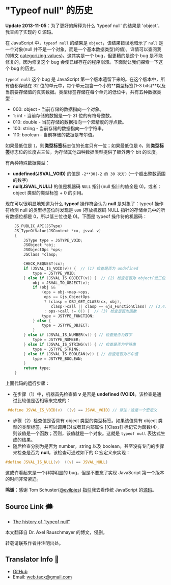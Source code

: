 # "Typeof null" 的历史

**Update 2013-11-05**：为了更好的解释为什么 'typeof null' 的结果是 'object'，我查阅了实现的 C 源码。

在 JavaScript 中，`typeof null` 的结果是 `object`，该结果错误地暗示了 `null` 是一个对象(null 并不是一个对象，而是一个基本数据类型(的值)，详情可以查阅我的博文 [categorizing values](http://2ality.com/2013/01/categorizing-values.html))。这其实是一个 bug，但更糟的是这个 bug 是不能修复的，因为修复这个 bug 会使已经存在的程序崩溃。下面就让我们探索一下这个 bug 的历史。

`typeof null` 这个 bug 是 JavaScript 第一个版本遗留下来的。在这个版本中，所有值都存储在 32 位的单元中，每个单元包含一个小的**类型标签(1-3 bits)**以及当前要存储值的真实数据。类型标签存储在每个单元的低位中，共有五种数据类型：

* 000: object - 当前存储的数据指向一个对象。
* 1: int - 当前存储的数据是一个 31 位的有符号整数。
* 010: double - 当前存储的数据指向一个双精度的浮点数。
* 100: string - 当前存储的数据指向一个字符串。
* 110: boolean - 当前存储的数据是布尔值。

如果最低位是 `1`，则**类型标签**标志位的长度只有一位；如果最低位是 `0`，则**类型标签**标志位的长度占三位，为存储其他四种数据类型提供了额外两个 bit 的长度。

有两种特殊数据类型：

* **undefined(JSVAL_VOID)** 的值是 `-2**30(-2 的 30 次方)` (一个超出整数范围的数字)
* **null(JSVAL_NULL)** 的值是机器码 `NULL` 指针(null 指针的值全是 0)。或者：object 类型的类型标签 + 0 的引用。

现在可以很明显地知道为什么 **typeof** 操作符会认为 **null** 是对象了：typeof 操作符检测 null 的类型标签位时发现是 `000` (存放机器码 NULL 指针的存储单元中的所有数据位都是 0，所以低三位也是 0)。下面是 typeof 操作符的机器码：

```c
    JS_PUBLIC_API(JSType)
    JS_TypeOfValue(JSContext *cx, jsval v)
    {
        JSType type = JSTYPE_VOID;
        JSObject *obj;
        JSObjectOps *ops;
        JSClass *clasp;

        CHECK_REQUEST(cx);
        if (JSVAL_IS_VOID(v)) {  // (1) 检查是否为 undefined
            type = JSTYPE_VOID;
        } else if (JSVAL_IS_OBJECT(v)) {  // (2) 检查是否为 object(低三位是 000)
            obj = JSVAL_TO_OBJECT(v);
            if (obj &&
                (ops = obj->map->ops,
                 ops == &js_ObjectOps
                 ? (clasp = OBJ_GET_CLASS(cx, obj),
                    clasp->call || clasp == &js_FunctionClass) // (3,4)
                 : ops->call != 0)) {  // (3) 检查是否为函数
                type = JSTYPE_FUNCTION;
            } else {
                type = JSTYPE_OBJECT;
            }
        } else if (JSVAL_IS_NUMBER(v)) { // 检查是否为数字
            type = JSTYPE_NUMBER;
        } else if (JSVAL_IS_STRING(v)) { // 检查是否为字符串
            type = JSTYPE_STRING;
        } else if (JSVAL_IS_BOOLEAN(v)) { // 检查是否为布尔值
            type = JSTYPE_BOOLEAN;
        }
        return type;
    }
```

上面代码的运行步骤：

* 在步骤（1）中，机器首先检查值 **v** 是否是 **undefined (VOID)**。该检查是通过比较值是否相等来完成的：

```c
 #define JSVAL_IS_VOID(v)  ((v) == JSVAL_VOID) // 译注：这是一个宏定义
```
* 步骤（2）检查值是否具有 object 类型的类型标签。如果该值具有 object 类型的类型标签，并可以调用(3)或者其内部属性 [[Class]] 标记它为函数(4)，则该值是一个函数；否则，该值就是一个对象。这就是 `typeof null` 表达式生成的结果。
* 随后检查分别为是否为 number，string 以及 boolean。甚至没有专门的步骤来检查是否为 **null**，该检查可通过如下的 C 宏定义来实现：

```c
#define JSVAL_IS_NULL(v)  ((v) == JSVAL_NULL)
```

这或许看起来是一个非常明显的 bug，但是不要忘了实现 JavaScript 第一个版本的时间非常紧迫。

**鸣谢**：感谢 Tom Schuster([@evilpies](https://twitter.com/evilpies/)) [指引](https://twitter.com/evilpies/status/393105924392374272)我去看传统 JavaScript 的[源码](http://mxr.mozilla.org/classic/source/js/src/jsapi.h)。

## Source Link 🗯

* [The history of “typeof null”](http://2ality.com/2013/10/typeof-null.html)

本文翻译自 Dr. Axel Rauschmayer 的博文，侵删。

转载请联系作者并注明出处。

## Translator Info 🌟

* [GitHub](https://github.com/Tao-Quixote)
* Email: <web.taox@gmail.com>